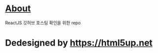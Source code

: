 # [About](https://ljm177.github.io/my-page)

ReactJS 깃허브 호스팅 확인을 위한 repo

# Dedesigned by https://html5up.net
